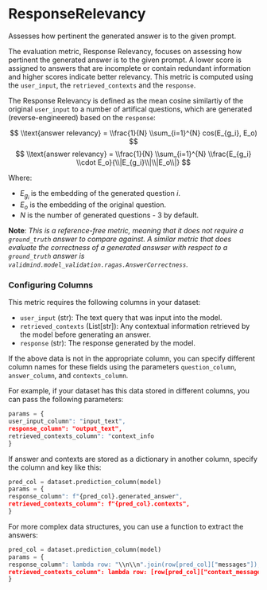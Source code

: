 # ResponseRelevancy

Assesses how pertinent the generated answer is to the given prompt.

The evaluation metric, Response Relevancy, focuses on assessing how pertinent the
generated answer is to the given prompt. A lower score is assigned to answers that
are incomplete or contain redundant information and higher scores indicate better
relevancy. This metric is computed using the `user_input`, the `retrieved_contexts`
and the `response`.

The Response Relevancy is defined as the mean cosine similartiy of the original
`user_input` to a number of artifical questions, which are generated (reverse-engineered)
based on the `response`:

$$
\\text{answer relevancy} = \\frac{1}{N} \\sum_{i=1}^{N} cos(E_{g_i}, E_o)
$$
$$
\\text{answer relevancy} = \\frac{1}{N} \\sum_{i=1}^{N} \\frac{E_{g_i} \\cdot E_o}{\\|E_{g_i}\\|\\|E_o\\|}
$$

Where:
- $E_{g_i}$ is the embedding of the generated question $i$.
- $E_o$ is the embedding of the original question.
- $N$ is the number of generated questions - 3 by default.

**Note**: *This is a reference-free metric, meaning that it does not require a
`ground_truth` answer to compare against. A similar metric that does evaluate the
correctness of a generated answser with respect to a `ground_truth` answer is
`validmind.model_validation.ragas.AnswerCorrectness`.*

### Configuring Columns

This metric requires the following columns in your dataset:

- `user_input` (str): The text query that was input into the model.
- `retrieved_contexts` (List[str]): Any contextual information retrieved by the model
before generating an answer.
- `response` (str): The response generated by the model.

If the above data is not in the appropriate column, you can specify different column
names for these fields using the parameters `question_column`, `answer_column`, and
`contexts_column`.

For example, if your dataset has this data stored in different columns, you can
pass the following parameters:
```python
params = {
user_input_column": "input_text",
response_column": "output_text",
retrieved_contexts_column": "context_info
}
```

If answer and contexts are stored as a dictionary in another column, specify the
column and key like this:
```python
pred_col = dataset.prediction_column(model)
params = {
response_column": f"{pred_col}.generated_answer",
retrieved_contexts_column": f"{pred_col}.contexts",
}
```

For more complex data structures, you can use a function to extract the answers:
```python
pred_col = dataset.prediction_column(model)
params = {
response_column": lambda row: "\\n\\n".join(row[pred_col]["messages"]),
retrieved_contexts_column": lambda row: [row[pred_col]["context_message"]],
}
```